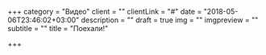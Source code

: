 +++
category = "Видео"
client = ""
clientLink = "#"
date = "2018-05-06T23:46:02+03:00"
description = ""
draft = true
img = ""
imgpreview = ""
subtitle = ""
title = "Поехали!"

+++
